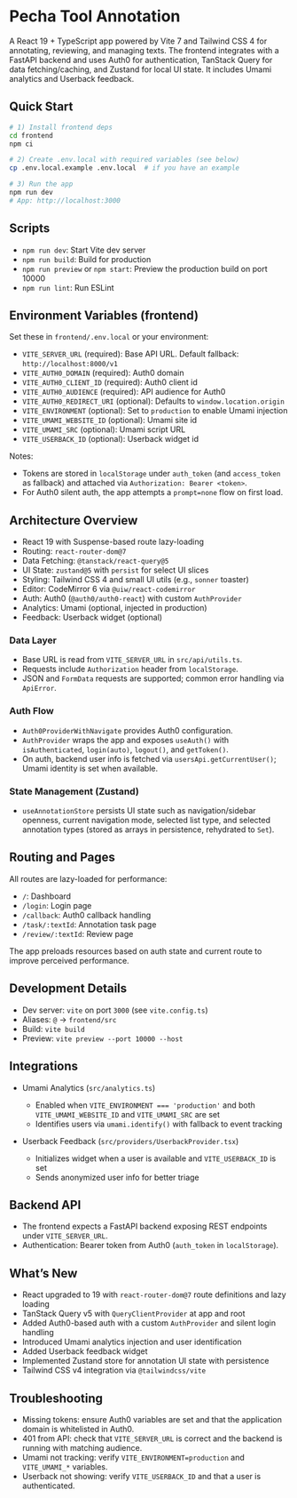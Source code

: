 # Pecha Tool Annotation

A React 19 + TypeScript app powered by Vite 7 and Tailwind CSS 4 for annotating, reviewing, and managing texts. The frontend integrates with a FastAPI backend and uses Auth0 for authentication, TanStack Query for data fetching/caching, and Zustand for local UI state. It includes Umami analytics and Userback feedback.

## Quick Start

```bash
# 1) Install frontend deps
cd frontend
npm ci

# 2) Create .env.local with required variables (see below)
cp .env.local.example .env.local  # if you have an example

# 3) Run the app
npm run dev
# App: http://localhost:3000
```

## Scripts

- `npm run dev`: Start Vite dev server
- `npm run build`: Build for production
- `npm run preview` or `npm start`: Preview the production build on port 10000
- `npm run lint`: Run ESLint

## Environment Variables (frontend)

Set these in `frontend/.env.local` or your environment:

- `VITE_SERVER_URL` (required): Base API URL. Default fallback: `http://localhost:8000/v1`
- `VITE_AUTH0_DOMAIN` (required): Auth0 domain
- `VITE_AUTH0_CLIENT_ID` (required): Auth0 client id
- `VITE_AUTH0_AUDIENCE` (required): API audience for Auth0
- `VITE_AUTH0_REDIRECT_URI` (optional): Defaults to `window.location.origin`
- `VITE_ENVIRONMENT` (optional): Set to `production` to enable Umami injection
- `VITE_UMAMI_WEBSITE_ID` (optional): Umami site id
- `VITE_UMAMI_SRC` (optional): Umami script URL
- `VITE_USERBACK_ID` (optional): Userback widget id

Notes:
- Tokens are stored in `localStorage` under `auth_token` (and `access_token` as fallback) and attached via `Authorization: Bearer <token>`.
- For Auth0 silent auth, the app attempts a `prompt=none` flow on first load.

## Architecture Overview

- React 19 with Suspense-based route lazy-loading
- Routing: `react-router-dom@7`
- Data Fetching: `@tanstack/react-query@5`
- UI State: `zustand@5` with `persist` for select UI slices
- Styling: Tailwind CSS 4 and small UI utils (e.g., `sonner` toaster)
- Editor: CodeMirror 6 via `@uiw/react-codemirror`
- Auth: Auth0 (`@auth0/auth0-react`) with custom `AuthProvider`
- Analytics: Umami (optional, injected in production)
- Feedback: Userback widget (optional)

### Data Layer

- Base URL is read from `VITE_SERVER_URL` in `src/api/utils.ts`.
- Requests include `Authorization` header from `localStorage`.
- JSON and `FormData` requests are supported; common error handling via `ApiError`.

### Auth Flow

- `Auth0ProviderWithNavigate` provides Auth0 configuration.
- `AuthProvider` wraps the app and exposes `useAuth()` with `isAuthenticated`, `login(auto)`, `logout()`, and `getToken()`.
- On auth, backend user info is fetched via `usersApi.getCurrentUser()`; Umami identity is set when available.

### State Management (Zustand)

- `useAnnotationStore` persists UI state such as navigation/sidebar openness, current navigation mode, selected list type, and selected annotation types (stored as arrays in persistence, rehydrated to `Set`).

## Routing and Pages

All routes are lazy-loaded for performance:

- `/`: Dashboard
- `/login`: Login page
- `/callback`: Auth0 callback handling
- `/task/:textId`: Annotation task page
- `/review/:textId`: Review page

The app preloads resources based on auth state and current route to improve perceived performance.

## Development Details

- Dev server: `vite` on port `3000` (see `vite.config.ts`)
- Aliases: `@` -> `frontend/src`
- Build: `vite build`
- Preview: `vite preview --port 10000 --host`

## Integrations

- Umami Analytics (`src/analytics.ts`)
  - Enabled when `VITE_ENVIRONMENT === 'production'` and both `VITE_UMAMI_WEBSITE_ID` and `VITE_UMAMI_SRC` are set
  - Identifies users via `umami.identify()` with fallback to event tracking

- Userback Feedback (`src/providers/UserbackProvider.tsx`)
  - Initializes widget when a user is available and `VITE_USERBACK_ID` is set
  - Sends anonymized user info for better triage

## Backend API

- The frontend expects a FastAPI backend exposing REST endpoints under `VITE_SERVER_URL`.
- Authentication: Bearer token from Auth0 (`auth_token` in `localStorage`).

## What’s New

- React upgraded to 19 with `react-router-dom@7` route definitions and lazy loading
- TanStack Query v5 with `QueryClientProvider` at app and root
- Added Auth0-based auth with a custom `AuthProvider` and silent login handling
- Introduced Umami analytics injection and user identification
- Added Userback feedback widget
- Implemented Zustand store for annotation UI state with persistence
- Tailwind CSS v4 integration via `@tailwindcss/vite`

## Troubleshooting

- Missing tokens: ensure Auth0 variables are set and that the application domain is whitelisted in Auth0.
- 401 from API: check that `VITE_SERVER_URL` is correct and the backend is running with matching audience.
- Umami not tracking: verify `VITE_ENVIRONMENT=production` and `VITE_UMAMI_*` variables.
- Userback not showing: verify `VITE_USERBACK_ID` and that a user is authenticated.
